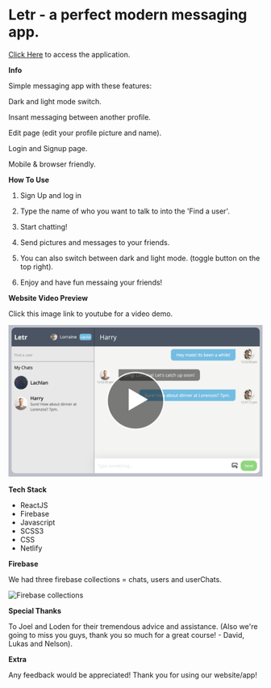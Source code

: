 # Letr - a perfect modern messaging app.

[Click Here](https://storied-seahorse-83953f.netlify.app/) to access the application.

**Info**

Simple messaging app with these features:

Dark and light mode switch.

Insant messaging between another profile.

Edit page (edit your profile picture and name).

Login and Signup page.

Mobile & browser friendly.

**How To Use**

1. Sign Up and log in

1. Type the name of who you want to talk to into the 'Find a user'.

1. Start chatting!

1. Send pictures and messages to your friends.

1. You can also switch between dark and light mode. (toggle button on the top right).

1. Enjoy and have fun messaing your friends!

**Website Video Preview**

Click this image link to youtube for a video demo.

[![Link to video](Playbutton.png)]()

**Tech Stack**

* ReactJS
* Firebase
* Javascript
* SCSS3
* CSS
* Netlify

**Firebase**

We had three firebase collections = chats, users and userChats.  

![Firebase collections]()

**Special Thanks**

To Joel and Loden for their tremendous advice and assistance. 
(Also we're going to miss you guys, thank you so much for a great course! - David, Lukas and Nelson).

**Extra**

Any feedback would be appreciated! Thank you for using our website/app!